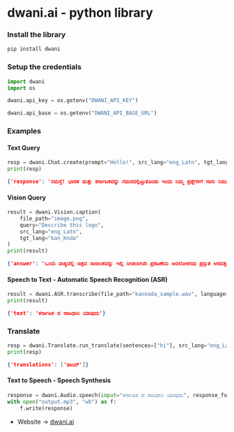 # dwani.ai - python library


### Install the library
```bash
pip install dwani
```

### Setup the credentials
```python
import dwani
import os

dwani.api_key = os.getenv("DWANI_API_KEY")

dwani.api_base = os.getenv("DWANI_API_BASE_URL")
```

### Examples

#### Text Query 
```python
resp = dwani.Chat.create(prompt="Hello!", src_lang="eng_Latn", tgt_lang="kan_Knda")
print(resp)
```
```json
{'response': 'ನಮಸ್ತೆ! ಭಾರತ ಮತ್ತು ಕರ್ನಾಟಕವನ್ನು ಗಮನದಲ್ಲಿಟ್ಟುಕೊಂಡು ಇಂದು ನಿಮ್ಮ ಪ್ರಶ್ನೆಗಳಿಗೆ ನಾನು ನಿಮಗೆ ಹೇಗೆ ಸಹಾಯ ಮಾಡಲಿ?'}
```


#### Vision Query
```python
result = dwani.Vision.caption(
    file_path="image.png",
    query="Describe this logo",
    src_lang="eng_Latn",
    tgt_lang="kan_Knda"
)
print(result)
```
```json
{'answer': 'ಒಂದು ವಾಕ್ಯದಲ್ಲಿ ಚಿತ್ರದ ಸಾರಾಂಶವನ್ನು ಇಲ್ಲಿ ನೀಡಲಾಗಿದೆಃ ಪ್ರಕಟಣೆಯ ಅವಲೋಕನವು ಪ್ರಸ್ತುತ ಅರವತ್ತನಾಲ್ಕು ದೇಶಗಳು/ಪ್ರದೇಶಗಳನ್ನು ಸೇರಿಸಲಾಗಿದೆ ಮತ್ತು ಇನ್ನೂ ಹದಿನಾರು ಪ್ರದೇಶಗಳನ್ನು ಸೇರಿಸಬೇಕಾಗಿದೆ. ಒದಗಿಸಲಾದ ಚಿತ್ರದಲ್ಲಿ ಲಾಂಛನವು ಕಾಣಿಸುವುದಿಲ್ಲ.'}
```

#### Speech to Text -  Automatic Speech Recognition (ASR)
```python
result = dwani.ASR.transcribe(file_path="kannada_sample.wav", language="kannada")
print(result)
```
```json
{'text': 'ಕರ್ನಾಟಕ ದ ರಾಜಧಾನಿ ಯಾವುದು'}
```

### Translate
```python
resp = dwani.Translate.run_translate(sentences=["hi"], src_lang="eng_Latn", tgt_lang="kan_Knda")
print(resp)
```
```json
{'translations': ['ಹಾಯ್']}
```
#### Text to Speech -  Speech Synthesis

```python
response = dwani.Audio.speech(input="ಕರ್ನಾಟಕ ದ ರಾಜಧಾನಿ ಯಾವುದು", response_format="mp3")
with open("output.mp3", "wb") as f:
    f.write(response)
```



- Website -> [dwani.ai](https://dwani.ai)



<!-- 
## local development
pip install -e .


pip install twine build
rm -rf dist/
python -m build

python -m twine upload dist/*

-->
